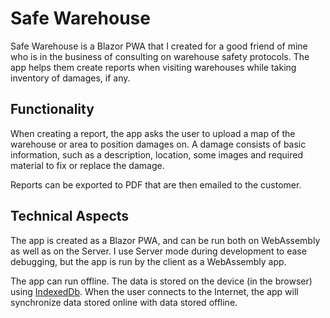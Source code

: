 # Safe Warehouse

Safe Warehouse is a Blazor PWA that I created for a good friend of mine who is in the business of consulting on warehouse safety protocols.
The app helps them create reports when visiting warehouses while taking inventory of damages, if any.

## Functionality
When creating a report, the app asks the user to upload a map of the warehouse or area to position damages on.
A damage consists of basic information, such as a description, location, some images and required material to fix or replace the damage.

Reports can be exported to PDF that are then emailed to the customer.

## Technical Aspects

The app is created as a Blazor PWA, and can be run both on WebAssembly as well as on the Server. I use Server mode during development to ease debugging, but the app is run by the client as a WebAssembly app.

The app can run offline. The data is stored on the device (in the browser) using [IndexedDb](https://developer.mozilla.org/en-US/docs/Web/API/IndexedDB_API). When the user connects to the Internet, the app will synchronize data stored online with data stored offline.
